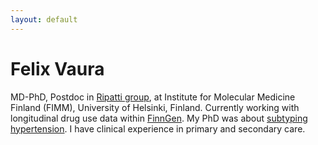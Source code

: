 ```yaml
---
layout: default
---
```


# Felix Vaura

MD-PhD, Postdoc in <a href="https://www.helsinki.fi/en/researchgroups/complex-disease-genetics">Ripatti group</a>, at Institute for Molecular Medicine Finland (FIMM), University of Helsinki, Finland. Currently working with longitudinal drug use data within <a href="https://www.finngen.fi/en">FinnGen</a>. My PhD was about <a href="https://urn.fi/URN:ISBN:978-951-29-8957-7">subtyping hypertension</a>. I have clinical experience in primary and secondary care.
